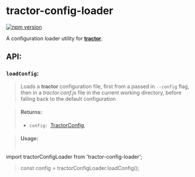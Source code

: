 # tractor-config-loader

[![npm version](https://img.shields.io/npm/v/tractor-config-loader.svg)](https://img.shields.io/npm/v/tractor-config-loader.svg)

A configuration loader utility for [**tractor**](https://github.com/TradeMe/tractor).

## API:

### `loadConfig`:

> Loads a **tractor** configuration file, first from a passed in `--config` flag, then in a *tractor.conf.js* file in the current working directory, before falling back to the default configuration

> #### Returns:
> * `config: `[TractorConfig](https://github.com/TradeMe/tractor#config),

> #### Usage:
> ```javascript
import tractorConfigLoader from 'tractor-config-loader';

> const config = tractorConfigLoader.loadConfig();
```
